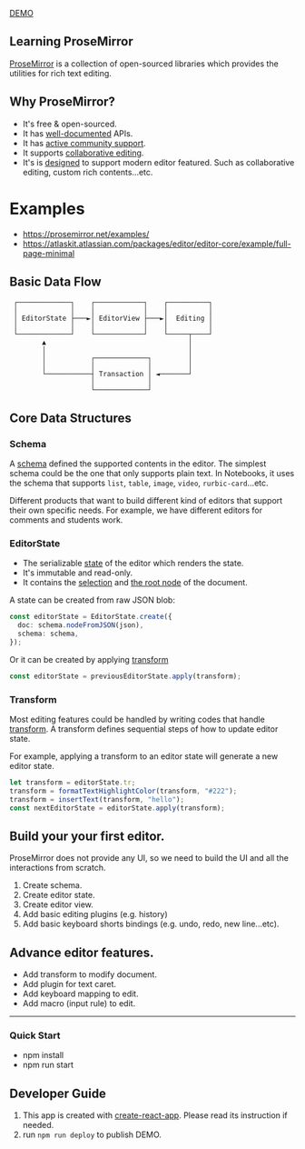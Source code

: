 [DEMO](https://hedgerwang.github.io/learn-prosemirror-typescript-react-app/)

## Learning ProseMirror

[ProseMirror](https://prosemirror.net/) is a collection of open-sourced libraries which provides the utilities for rich text editing.

## Why ProseMirror?

- It's free & open-sourced.
- It has [well-documented](https://prosemirror.net/docs/guide/#doc) APIs.
- It has [active community support](https://discuss.prosemirror.net/).
- It supports [collaborative editing](https://prosemirror.net/docs/guide/#collab).
- It's is [designed](https://marijnhaverbeke.nl/blog/prosemirror-1.html) to support modern editor featured. Such as collaborative editing, custom rich contents...etc.

# Examples

- https://prosemirror.net/examples/
- https://atlaskit.atlassian.com/packages/editor/editor-core/example/full-page-minimal

## Basic Data Flow

```
 ┌─────────────┐    ┌────────────┐    ┌──────────┐
 │             │    │            │    │          │
 │ EditorState ├───►│ EditorView ├───►│  Editing │
 │             │    │            │    │          │
 └─────────────┘    └────────────┘    └─────┬────┘
        ▲                                   │
        │                                   │
        │           ┌─────────────┐         │
        │           │             │         │
        └───────────┤ Transaction │ ◄───────┘
                    │             │
                    └─────────────┘
```

## Core Data Structures

### Schema

A [schema](https://prosemirror.net/docs/guide/#schema) defined the supported contents in the editor. The simplest schema could be the one that only supports plain text. In Notebooks, it uses the schema that supports `list`, `table`, `image`, `video`, `rurbic-card`...etc.

Different products that want to build different kind of editors that support their own specific needs. For example, we have different editors for comments and students work.

### EditorState

- The serializable [state](https://prosemirror.net/docs/ref/#state.EditorState) of the editor which renders the state.
- It's immutable and read-only.
- It contains the [selection](https://prosemirror.net/docs/ref/#state.EditorState.selection) and [the root node](https://prosemirror.net/docs/ref/#model.Node) of the document.

A state can be created from raw JSON blob:

```typescript
const editorState = EditorState.create({
  doc: schema.nodeFromJSON(json),
  schema: schema,
});
```

Or it can be created by applying [transform](https://prosemirror.net/docs/guide/#transform)

```typescript
const editorState = previousEditorState.apply(transform);
```

### Transform

Most editing features could be handled by writing codes that handle [transform](https://prosemirror.net/docs/guide/#transform). A transform defines sequential steps of how to update editor state.

For example, applying a transform to an editor state will generate a new editor state.

```typescript
let transform = editorState.tr;
transform = formatTextHighlightColor(transform, "#222");
transform = insertText(transform, "hello");
const nextEditorState = editorState.apply(transform);
```

## Build your your first editor.

ProseMirror does not provide any UI, so we need to build the UI and all the interactions from scratch.

1. Create schema.
2. Create editor state.
3. Create editor view.
4. Add basic editing plugins (e.g. history)
5. Add basic keyboard shorts bindings (e.g. undo, redo, new line...etc).

## Advance editor features.

- Add transform to modify document.
- Add plugin for text caret.
- Add keyboard mapping to edit.
- Add macro (input rule) to edit.

---

### Quick Start

- npm install
- npm run start

## Developer Guide

1. This app is created with [create-react-app](https://github.com/facebook/create-react-app). Please read its instruction if needed.
2. run `npm run deploy` to publish DEMO.
